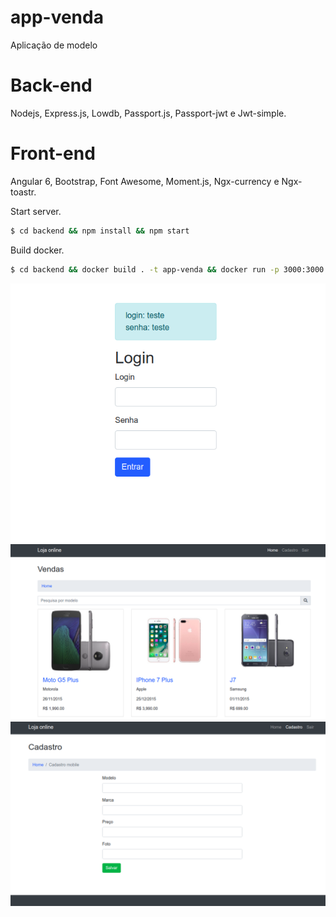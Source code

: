 # app-venda
Aplicação de modelo

# Back-end
 Nodejs, Express.js, Lowdb, Passport.js, Passport-jwt e Jwt-simple.

# Front-end
Angular 6, Bootstrap, Font Awesome, Moment.js, Ngx-currency e Ngx-toastr.

Start server.

```sh
$ cd backend && npm install && npm start
```


Build docker.

```sh
$ cd backend && docker build . -t app-venda && docker run -p 3000:3000 -d app-venda
```

![Screenshot](page1.png)
![Screenshot](page2.png)
![Screenshot](page3.png)
